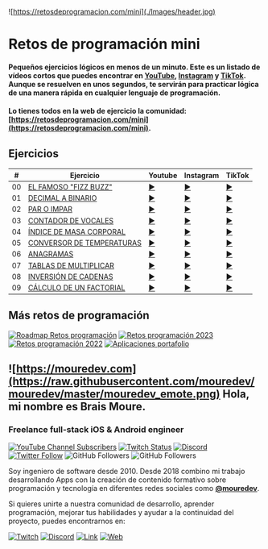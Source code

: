 ![https://retosdeprogramacion.com/mini](./Images/header.jpg)

# Retos de programación mini


#### Pequeños ejercicios lógicos en menos de un minuto. Este es un listado de vídeos cortos que puedes encontrar en [YouTube](https://youtube.com/@mouredev), [Instagram](https://instagram.com/mouredev) y [TikTok](https://tiktok.com/@mouredev). Aunque se resuelven en unos segundos, te servirán para practicar lógica de una manera rápida en cualquier lenguaje de programación.

#### Lo tienes todos en la web de ejercicio la comunidad: [https://retosdeprogramacion.com/mini](https://retosdeprogramacion.com/mini).

## Ejercicios

| # | Ejercicio | Youtube | Instagram | TikTok |
|---|-----------|---------|-----------|--------|
|00|[EL FAMOSO "FIZZ BUZZ"](./Mini/00_fizzbuzz.py)|[▶️](https://www.youtube.com/shorts/AO03hE9wfyg)|[▶️](https://www.instagram.com/p/C7zO5QMNluy)|[▶️](https://www.tiktok.com/@mouredev/video/7376686834610408737)
|01|[DECIMAL A BINARIO](./Mini/01_decimal_to_binary.py)|[▶️](https://www.youtube.com/shorts/ov6phZFYvFI)|[▶️](https://www.instagram.com/p/C74SBKBNG17/)|[▶️](https://www.tiktok.com/@mouredev/video/7377413436545764640)
|02|[PAR O IMPAR](./Mini/02_even_odd.py)|[▶️](https://www.youtube.com/shorts/z25N2GeGk0g)|[▶️](https://www.instagram.com/p/C8CpDRPND46/)|[▶️](https://www.tiktok.com/@mouredev/video/7378907199445224737)
|03|[CONTADOR DE VOCALES](./Mini/03_vowels_counter.py)|[▶️](https://www.youtube.com/shorts/DGhbXDf6lmA)|[▶️](https://www.instagram.com/p/C8MuAQCN8ab/)|[▶️](https://www.tiktok.com/@mouredev/video/7380359359097785633)
|04|[ÍNDICE DE MASA CORPORAL](./Mini/04_imc.py)|[▶️](https://www.youtube.com/shorts/-rU57syW5zQ)|[▶️](https://www.instagram.com/p/C8cXWW8tWNr/)|[▶️](https://www.tiktok.com/@mouredev/video/7382614366690020640)
|05|[CONVERSOR DE TEMPERATURAS](./Mini/05_celsius_fahrenheit.py)|[▶️](https://www.youtube.com/shorts/pgadIlcVVlc)|[▶️](https://www.instagram.com/p/C8r7fBltFnZ/)|[▶️](https://www.tiktok.com/@mouredev/video/7384857372730182944)
|06|[ANAGRAMAS](./Mini/06_anagram.py)|[▶️](https://www.youtube.com/shorts/fCpBzZFKCow)|[▶️](https://www.instagram.com/p/C8w_nRnNIsF/)|[▶️](https://www.tiktok.com/@mouredev/video/7385587399201459489)
|07|[TABLAS DE MULTIPLICAR](./Mini/07_multiplication_tables.py)|[▶️](https://youtube.com/shorts/YZZlha89jWg)|[▶️](https://www.instagram.com/p/C892QQhtwLB/)|[▶️](https://www.tiktok.com/@mouredev/video/7387439621505912097)
|08|[INVERSIÓN DE CADENAS](./Mini/08_reverse_string.py)|[▶️](https://youtube.com/shorts/RlqnMhZ8HqU)|[▶️](https://www.instagram.com/reel/C9NXAuitG_9/)|[▶️](https://www.tiktok.com/@mouredev/video/7389677839332805920)
|09|[CÁLCULO DE UN FACTORIAL](./Mini/09_factorial.py)|[▶️](https://youtube.com/shorts/Wi7jnXb7iNk)|[▶️](https://www.instagram.com/mouredev/reel/C9m04X6t4EW/)|[▶️](https://www.tiktok.com/@mouredev/video/7393372720324431136)

## Más retos de programación

[![Roadmap Retos programación](https://img.shields.io/github/stars/mouredev/roadmap-retos-programacion?label=Roadmap%20Retos%20Programación%202024&style=social)](https://github.com/mouredev/roadmap-retos-programacion)
[![Retos programación 2023](https://img.shields.io/github/stars/mouredev/retos-programacion-2023?label=Retos%20Programación%202023&style=social)](https://github.com/mouredev/retos-programacion-2023)
[![Retos programación 2022](https://img.shields.io/github/stars/mouredev/Weekly-Challenge-2022-Kotlin?label=Retos%20Semanales%202022&style=social)](https://github.com/mouredev/Weekly-Challenge-2022-Kotlin)
[![Aplicaciones portafolio](https://img.shields.io/github/stars/mouredev/Monthly-App-Challenge-2022?label=Aplicaciones%20portafolio&style=social)](https://github.com/mouredev/Monthly-App-Challenge-2022)

## ![https://mouredev.com](https://raw.githubusercontent.com/mouredev/mouredev/master/mouredev_emote.png) Hola, mi nombre es Brais Moure.
### Freelance full-stack iOS & Android engineer

[![YouTube Channel Subscribers](https://img.shields.io/youtube/channel/subscribers/UCxPD7bsocoAMq8Dj18kmGyQ?style=social)](https://youtube.com/mouredevapps?sub_confirmation=1)
[![Twitch Status](https://img.shields.io/twitch/status/mouredev?style=social)](https://twitch.com/mouredev)
[![Discord](https://img.shields.io/discord/729672926432985098?style=social&label=Discord&logo=discord)](https://mouredev.com/discord)
[![Twitter Follow](https://img.shields.io/twitter/follow/mouredev?style=social)](https://twitter.com/mouredev)
![GitHub Followers](https://img.shields.io/github/followers/mouredev?style=social)
![GitHub Followers](https://img.shields.io/github/stars/mouredev?style=social)

Soy ingeniero de software desde 2010. Desde 2018 combino mi trabajo desarrollando Apps con la creación de contenido formativo sobre programación y tecnología en diferentes redes sociales como **[@mouredev](https://moure.dev)**.

Si quieres unirte a nuestra comunidad de desarrollo, aprender programación, mejorar tus habilidades y ayudar a la continuidad del proyecto, puedes encontrarnos en:

[![Twitch](https://img.shields.io/badge/Twitch-Programación_en_directo-9146FF?style=for-the-badge&logo=twitch&logoColor=white&labelColor=101010)](https://twitch.tv/mouredev)
[![Discord](https://img.shields.io/badge/Discord-Servidor_de_la_comunidad-5865F2?style=for-the-badge&logo=discord&logoColor=white&labelColor=101010)](https://mouredev.com/discord)
[![Link](https://img.shields.io/badge/Links_de_interés-moure.dev-39E09B?style=for-the-badge&logo=Linktree&logoColor=white&labelColor=101010)](https://moure.dev) [![Web](https://img.shields.io/badge/GitHub-MoureDev-14a1f0?style=for-the-badge&logo=github&logoColor=white&labelColor=101010)](https://github.com/mouredev)
